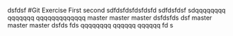 dsfdsf
#Git Exercise
First second sdfdsfdsfdsfdsfd
sdfdsfdsf
sdqqqqqqqq
qqqqqqq
qqqqqqqqqqqqq
master
master
master
dsfdsfds
dsf
master
master
master
dsfds
fds
qqqqqqqq
qqqqqq
qqqqqq
fd
s
